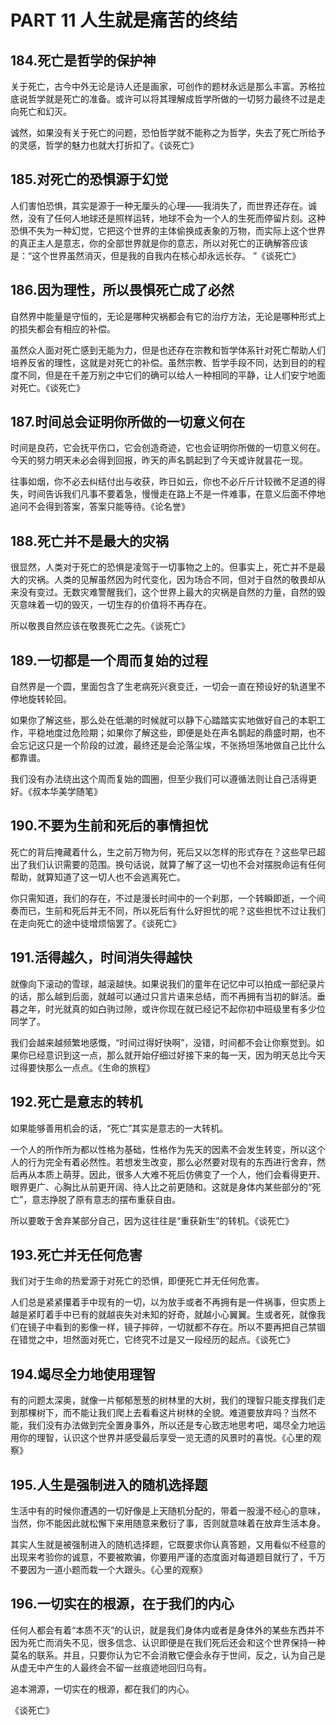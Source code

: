 <link href="../../css/style.css" rel="stylesheet" type="text/css" />

# PART 11 人生就是痛苦的终结

## 184.死亡是哲学的保护神

<div class="p">
<div class="wavy">


关于死亡，古今中外无论是诗人还是画家，可创作的题材永远是那么丰富。苏格拉底说哲学就是死亡的准备。或许可以将其理解成哲学所做的一切努力最终不过是走向死亡和幻灭。

诚然，如果没有关于死亡的问题，恐怕哲学就不能称之为哲学，失去了死亡所给予的灵感，哲学的魅力也就大打折扣了。《谈死亡》

</div>
</div>


## 185.对死亡的恐惧源于幻觉

<div class="p">
<div class="wavy">


人们害怕恐惧，其实是源于一种无厘头的心理——我消失了，而世界还存在。诚然，没有了任何人地球还是照样运转，地球不会为一个人的生死而停留片刻。这种恐惧不失为一种幻觉，它把这个世界的主体偷换成表象的万物，而实际上这个世界的真正主人是意志，你的全部世界就是你的意志，所以对死亡的正确解答应该是：“这个世界虽然消灭，但是我的自我内在核心却永远长存。 ”《谈死亡》

</div>
</div>


## 186.因为理性，所以畏惧死亡成了必然

<div class="p">
<div class="wavy">


自然界中能量是守恒的，无论是哪种灾祸都会有它的治疗方法，无论是哪种形式上的损失都会有相应的补偿。

虽然众人面对死亡感到无能为力，但是也还存在宗教和哲学体系针对死亡帮助人们培养反省的理性，这就是对死亡的补偿。虽然宗教、哲学手段不同，达到目的的程度不同，但是在千差万别之中它们的确可以给人一种相同的平静，让人们安宁地面对死亡。《谈死亡》

</div>
</div>


## 187.时间总会证明你所做的一切意义何在

<div class="p">
<div class="wavy">


时间是良药，它会抚平伤口，它会创造奇迹，它也会证明你所做的一切意义何在。今天的努力明天未必会得到回报，昨天的声名鹊起到了今天或许就昙花一现。

往事如烟，你不必去纠结付出与收获，昨日如云，你也不必斤斤计较微不足道的得失，时间告诉我们凡事不要着急，慢慢走在路上不是一件难事，在意义后面不停地追问不会得到答案，答案只能等待。《论名誉》

</div>
</div>


## 188.死亡并不是最大的灾祸

<div class="p">
<div class="wavy">


很显然，人类对于死亡的恐惧是凌驾于一切事物之上的。但事实上，死亡并不是最大的灾祸。人类的见解虽然因为时代变化，因为场合不同，但对于自然的敬畏却从来没有变过。无数灾难警醒我们，这个世界上最大的灾祸是自然的力量，自然的毁灭意味着一切的毁灭，一切生存的价值将不再存在。

所以敬畏自然应该在敬畏死亡之先。《谈死亡》

</div>
</div>


## 189.一切都是一个周而复始的过程

<div class="p">
<div class="wavy">


自然界是一个圆，里面包含了生老病死兴衰变迁，一切会一直在预设好的轨道里不停地旋转轮回。

如果你了解这些，那么处在低潮的时候就可以静下心踏踏实实地做好自己的本职工作，平稳地度过危险期；如果你了解这些，即便是处在声名鹊起的鼎盛时期，也不会忘记这只是一个阶段的过渡，最终还是会沦落尘埃，不张扬坦荡地做自己比什么都靠谱。

我们没有办法绕出这个周而复始的圆圈，但至少我们可以遵循法则让自己活得更好。《叔本华美学随笔》

</div>
</div>


## 190.不要为生前和死后的事情担忧

<div class="p">
<div class="wavy">


死亡的背后掩藏着什么，生之前万物为何，死后又以怎样的形式存在？这些早已超出了我们认识需要的范围。换句话说，就算了解了这一切也不会对摆脱命运有任何帮助，就算知道了这一切人也不会逃离死亡。

你只需知道，我们的存在，不过是漫长时间中的一个刹那，一个转瞬即逝，一个间奏而已，生前和死后并无不同，所以死后有什么好担忧的呢？这些担忧不过让我们在走向死亡的途中徒增烦恼罢了。《谈死亡》

</div>
</div>


## 191.活得越久，时间消失得越快

<div class="p">
<div class="wavy">


就像向下滚动的雪球，越滚越快。如果说我们的童年在记忆中可以拍成一部纪录片的话，那么越到后面，就越可以通过只言片语来总结，而不再拥有当初的鲜活。垂暮之年，时光就真的如白驹过隙，或许你现在就已经记不起你初中班级里有多少位同学了。

我们会越来越频繁地感慨，“时间过得好快啊”，没错，时间都不会让你察觉到。如果你已经意识到这一点，那么就开始仔细过好接下来的每一天，因为明天总比今天过得要快那么一点点。《生命的旅程》

</div>
</div>


## 192.死亡是意志的转机

<div class="p">
<div class="wavy">


如果能够善用机会的话，“死亡”其实是意志的一大转机。

一个人的所作所为都以性格为基础，性格作为先天的因素不会发生转变，所以这个人的行为完全有着必然性。若想发生改变，那么必然要对现有的东西进行舍弃，然后再从本质上萌芽。因此，很多人大难不死后仿佛变了一个人，他们会看得更开、眼界更广、心胸比从前更开阔、待人比之前更随和。这就是身体内某些部分的“死亡”，意志挣脱了原有意志的摆布重获自由。

所以要敢于舍弃某部分自己，因为这往往是“重获新生”的转机。《谈死亡》

</div>
</div>


## 193.死亡并无任何危害

<div class="p">
<div class="wavy">


我们对于生命的热爱源于对死亡的恐惧，即便死亡并无任何危害。

人们总是紧紧攥着手中现有的一切，以为放手或者不再拥有是一件祸事，但实质上越是紧盯着手中已有的就越丧失对未知的好奇，就越小心翼翼。生或者死，就像我们在镜子中看到的影像一样，镜子摔碎，一切就都不存在。所以不要再把自己禁锢在错觉之中，坦然面对死亡，它终究不过是又一段经历的起点。《谈死亡》

</div>
</div>


## 194.竭尽全力地使用理智

<div class="p">
<div class="wavy">


有的问题太深奥，就像一片郁郁葱葱的树林里的大树，我们的理智只能支撑我们走到那棵树下，而不能让我们爬上去看看这片树林的全貌。难道要放弃吗？当然不能，我们没有办法做到完全置身事外，所以还是专心致志地思考吧，竭尽全力地运用你的理智，认识这个世界并感受最后享受一览无遗的风景时的喜悦。《心里的观察》

</div>
</div>


## 195.人生是强制进入的随机选择题

<div class="p">
<div class="wavy">


生活中有的时候你遭遇的一切好像是上天随机分配的，带着一股漫不经心的意味，当然，你不能因此就松懈下来用随意来敷衍了事，否则就意味着在放弃生活本身。

其实人生就是被强制进入的随机选择题，它既要求你认真答题，又用看似不经意的出现来考验你的诚意，不要被欺骗，你要用严谨的态度面对每道题目就行了，千万不要因为一道小题而栽一个大跟头。《心里的观察》

</div>
</div>


## 196.一切实在的根源，在于我们的内心

<div class="p">
<div class="wavy">


任何人都会有着“本质不灭”的认识，就是我们身体内或者是身体外的某些东西并不因为死亡而消失不见，很多信念、认识即便是在我们死后还会和这个世界保持一种莫名的联系。并且，只要你认为它不会消散它便会永存于世间，反之，认为自己是从虚无中产生的人最终会不留一丝痕迹地回归乌有。

追本溯源，一切实在的根源，都在我们的内心。

《谈死亡》

